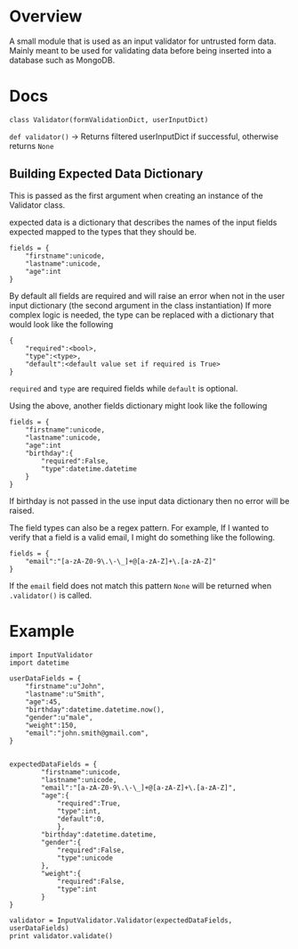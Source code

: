 Overview
========

A small module that is used as an input validator for untrusted form data. Mainly meant to be used for validating data before being inserted into a database such as MongoDB. 


Docs
===

`class Validator(formValidationDict, userInputDict)`

`def validator()` -> Returns filtered userInputDict if successful, otherwise returns `None`


Building Expected Data Dictionary
---------------------------------

This is passed as the first argument when creating an instance of the Validator class. 

expected data is a dictionary that describes the names of the input fields expected mapped to the types that they should be.

    fields = {
        "firstname":unicode,
        "lastname":unicode,
        "age":int
    }

By default all fields are required and will raise an error when not in the user input dictionary (the second argument in the class instantiation)
If more complex logic is needed, the type can be replaced with a dictionary that would look like the following

    {
        "required":<bool>,
        "type":<type>,
        "default":<default value set if required is True>
    }

`required` and `type` are required fields while `default` is optional.

Using the above, another fields dictionary might look like the following

    fields = {
        "firstname":unicode,
        "lastname":unicode,
        "age":int
        "birthday":{
            "required":False,
            "type":datetime.datetime
        }
    }


If birthday is not passed in the use input data dictionary then no error will be raised.

The field types can also be a regex pattern. For example, If I wanted to verify that a field is a valid email, I might do something like the following.

    fields = {
        "email":"[a-zA-Z0-9\.\-\_]+@[a-zA-Z]+\.[a-zA-Z]"
    }

If the `email` field does not match this pattern `None` will be returned when `.validator()` is called.

Example
=======

    import InputValidator
    import datetime

    userDataFields = {
        "firstname":u"John",
        "lastname":u"Smith",
        "age":45,
        "birthday":datetime.datetime.now(),
        "gender":u"male",
        "weight":150,
        "email":"john.smith@gmail.com",                                                                                                                                                                  
    }


    expectedDataFields = {
            "firstname":unicode,
            "lastname":unicode,
            "email":"[a-zA-Z0-9\.\-\_]+@[a-zA-Z]+\.[a-zA-Z]",
            "age":{
                "required":True,
                "type":int,
                "default":0,
                },
            "birthday":datetime.datetime,
            "gender":{
                "required":False,
                "type":unicode
            },
            "weight":{
                "required":False,
                "type":int
            }
    }

    validator = InputValidator.Validator(expectedDataFields, userDataFields)
    print validator.validate()

